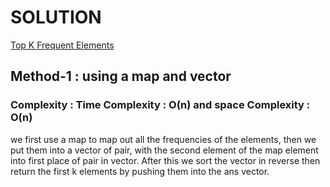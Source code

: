 # SOLUTION

[Top K Frequent Elements](https://leetcode.com/problems/top-k-frequent-elements/)

## Method-1 : using a map and vector


### Complexity : Time Complexity : O(n) and space Complexity : O(n)

we first use a map to map out all the frequencies of the elements, then we put them into a vector of pair, with the
second element of the map element into first place of pair in vector. After this we sort the vector in reverse then
return the first k elements by pushing them into the ans vector.
